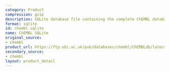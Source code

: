 ```yaml
---
category: Product
compression: gzip
description: SQLite database file containing the complete ChEMBL database
format: sqlite
id: chembl.sqlite
name: ChEMBL SQLite
original_source:
- chembl
product_url: https://ftp.ebi.ac.uk/pub/databases/chembl/ChEMBLdb/latest/
secondary_source:
- chembl
layout: product_detail
---
```

